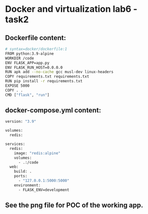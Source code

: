# Docker and virtualization lab6 - task2

## Dockerfile content:

```bash
# syntax=docker/dockerfile:1
FROM python:3.9-alpine
WORKDIR /code
ENV FLASK_APP=app.py
ENV FLASK_RUN_HOST=0.0.0.0
RUN apk add --no-cache gcc musl-dev linux-headers
COPY requirements.txt requirements.txt
RUN pip install -r requirements.txt
EXPOSE 5000
COPY . .
CMD ["flask", "run"]
```

## docker-compose.yml content:

```bash
version: "3.9"

volumes:
  redis:

services:
  redis:
    image: "redis:alpine"
    volumes:
      - .:/code
  web:
    build: .
    ports:
      - "127.0.0.1:5000:5000"
    environment:
      - FLASK_ENV=development
```

## See the png file for POC of the working app.
